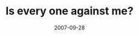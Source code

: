 ---
layout: base.njk
title : 'Is every one against me?' 
view_title : 'Is every one against me?' 
year : '2007' 
date : '2007-09-28' 
img_file : '/drawing/iseveryoneagainstme.png' 
html_file : 'iseveryoneagainstme' 
next_html : 'sleepnownomoretalking.html' 
year_order : '173' 
permalink : "title/{{html_file}}.html"
---